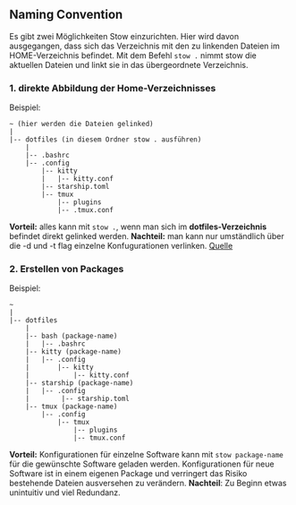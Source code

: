 ## Naming Convention
Es gibt zwei Möglichkeiten Stow einzurichten. Hier wird davon ausgegangen, dass sich das Verzeichnis mit den zu linkenden Dateien im HOME-Verzeichnis befindet. Mit dem Befehl `stow .` nimmt stow die aktuellen Dateien und linkt sie in das übergeordnete Verzeichnis.
### 1. direkte Abbildung der Home-Verzeichnisses
Beispiel:

```
~ (hier werden die Dateien gelinked)
|
|--	dotfiles (in diesem Ordner stow . ausführen)
	|
	|-- .bashrc
	|-- .config
	    |-- kitty
	    |   |-- kitty.conf
	    |-- starship.toml
	    |-- tmux
	        |-- plugins
	        |-- .tmux.conf
```
**Vorteil:** alles kann mit `stow .`, wenn man sich im **dotfiles-Verzeichnis** befindet direkt gelinked werden.
**Nachteil:** man kann nur umständlich über die -d und -t flag einzelne Konfugurationen verlinken. [Quelle](https://www.gnu.org/software/stow/manual/stow.html#Invoking-Stow)


### 2. Erstellen von Packages
Beispiel:
```
~
|
|-- dotfiles
    |
    |-- bash (package-name)
    |   |-- .bashrc
    |-- kitty (package-name)
    |   |-- .config
    |       |-- kitty
    |           |-- kitty.conf
    |-- starship (package-name)
    |   |-- .config
    |        |-- starship.toml
    |-- tmux (package-name)
        |-- .config
            |-- tmux
                |-- plugins
                |-- tmux.conf     
```
**Vorteil:** Konfigurationen für einzelne Software kann mit `stow package-name` für die gewünschte Software geladen werden. Konfigurationen für neue Software ist in einem eigenen Package und verringert das Risiko bestehende Dateien ausversehen zu verändern.
**Nachteil**: Zu Beginn etwas unintuitiv und viel Redundanz.